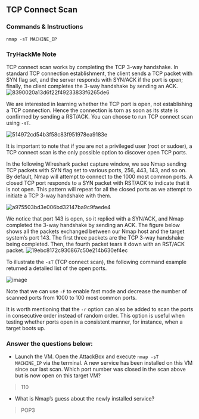 ## TCP Connect Scan ##

### Commands & Instructions

	nmap -sT MACHINE_IP

### TryHackMe Note


TCP connect scan works by completing the TCP 3-way handshake. In standard TCP connection establishment, the client sends a TCP packet with SYN flag set, and the server responds with SYN/ACK if the port is open; finally, the client completes the 3-way handshake by sending an ACK.
![8390020a13d6f22f49233833f6265de6](https://github.com/Taukir1515/Nmap/assets/65533124/87bb9787-b4e3-4555-a12b-ef2d225cd974)



We are interested in learning whether the TCP port is open, not establishing a TCP connection. Hence the connection is torn as soon as its state is confirmed by sending a RST/ACK. You can choose to run TCP connect scan using `-sT`.

![514972cd54b3f58c83f951978ea9183e](https://github.com/Taukir1515/Nmap/assets/65533124/df2cfc70-213e-481e-9b34-4bdd3455faa8)



It is important to note that if you are not a privileged user (root or sudoer), a TCP connect scan is the only possible option to discover open TCP ports.

In the following Wireshark packet capture window, we see Nmap sending TCP packets with SYN flag set to various ports, 256, 443, 143, and so on. By default, Nmap will attempt to connect to the 1000 most common ports. A closed TCP port responds to a SYN packet with RST/ACK to indicate that it is not open. This pattern will repeat for all the closed ports as we attempt to initiate a TCP 3-way handshake with them.

![a975503bd3e006bd32147ba9c9faede4](https://github.com/Taukir1515/Nmap/assets/65533124/689bd18e-6356-4409-aad7-37f703eaf690)


We notice that port 143 is open, so it replied with a SYN/ACK, and Nmap completed the 3-way handshake by sending an ACK. The figure below shows all the packets exchanged between our Nmap host and the target system’s port 143. The first three packets are the TCP 3-way handshake being completed. Then, the fourth packet tears it down with an RST/ACK packet.
![19ebc8172c930867c50e214b630ef4ec](https://github.com/Taukir1515/Nmap/assets/65533124/f265eaac-8f0c-490e-aac1-a5074378cc02)


To illustrate the `-sT` (TCP connect scan), the following command example returned a detailed list of the open ports.

![image](https://github.com/Taukir1515/Nmap/assets/65533124/6bca0456-1198-4574-8c3b-dccb207ba7ec)



Note that we can use `-F` to enable fast mode and decrease the number of scanned ports from 1000 to 100 most common ports.

It is worth mentioning that the `-r` option can also be added to scan the ports in consecutive order instead of random order. This option is useful when testing whether ports open in a consistent manner, for instance, when a target boots up.

### Answer the questions below:

- Launch the VM. Open the AttackBox and execute `nmap -sT MACHINE_IP` via the terminal. A new service has been installed on this VM since our last scan. Which port number was closed in the scan above but is now open on this target VM? 
> 110

- What is Nmap’s guess about the newly installed service?
> POP3
